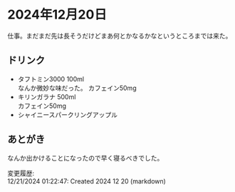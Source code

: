 # 2024年12月20日

仕事。まだまだ先は長そうだけどまあ何とかなるかなというところまでは来た。

## ドリンク

- タフトミン3000 100ml  
なんか微妙な味だった。
カフェイン50mg
- キリンガラナ 500ml  
カフェイン50mg
- シャイニースパークリングアップル

## あとがき

なんか出かけることになったので早く寝るべきでした。

変更履歴:  
12/21/2024 01:22:47: Created 2024 12 20 (markdown)  
